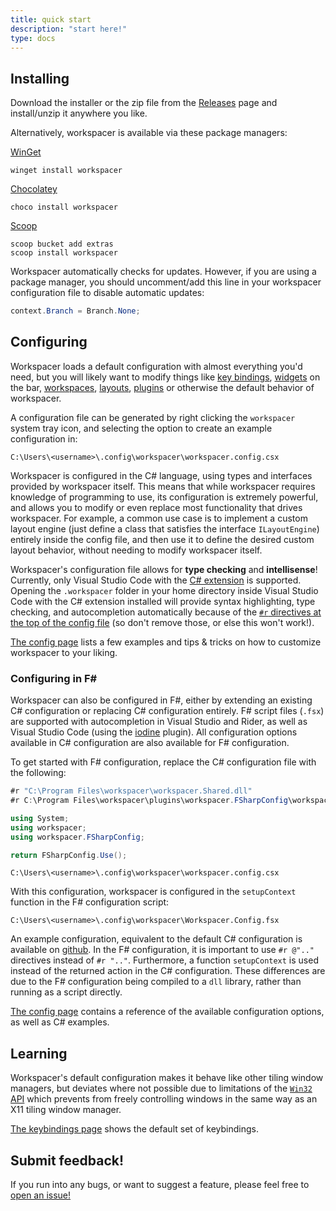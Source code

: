 ```yaml
---
title: quick start
description: "start here!"
type: docs
---
```


## Installing

Download the installer or the zip file from the [Releases](https://github.com/workspacer/workspacer/releases/latest) page and install/unzip it anywhere you like. 

Alternatively, workspacer is available via these package managers:

[WinGet](https://winstall.app/apps/rickbutton.workspacer)
```shell
winget install workspacer
```

[Chocolatey](https://community.chocolatey.org/packages/workspacer)
```shell
choco install workspacer
```

[Scoop](https://scoop.sh/)
```shell
scoop bucket add extras
scoop install workspacer
```

Workspacer automatically checks for updates. However, if you are using a package manager, you should uncomment/add this line in your workspacer configuration file to disable automatic updates:

```cs
context.Branch = Branch.None;
```

## Configuring

Workspacer loads a default configuration with almost everything you'd need, but you will likely want to modify things like [key bindings](/config#how-do-i-register-custom-keybindings), [widgets](/config#menu-bar-widgets) on the bar, [workspaces](/config#how-do-i-define-custom-workspaces), [layouts](/config#layout-engines), [plugins](/config#plugins) or otherwise the default behavior of workspacer.

A configuration file can be generated by right clicking the ```workspacer``` system tray icon, and selecting the option to create an example configuration in:

```
C:\Users\<username>\.config\workspacer\workspacer.config.csx
```

Workspacer is configured in the C# language, using types and interfaces provided by workspacer itself. This means that while workspacer requires knowledge of programming to use, its configuration is extremely powerful, and allows you to modify or even replace most functionality that drives workspacer. For example, a common use case is to implement a custom layout engine (just define a class that satisfies the interface `ILayoutEngine`) entirely inside the config file, and then use it to define the desired custom layout behavior, without needing to modify workspacer itself.

Workspacer's configuration file allows for __type checking__ and __intellisense__! Currently, only Visual Studio Code with the [C# extension](https://code.visualstudio.com/docs/languages/csharp) is supported. Opening the `.workspacer` folder in your home directory inside Visual Studio Code with the C# extension installed will provide syntax highlighting, type checking, and autocompletion automatically because of the [`#r` directives at the top of the config file](https://github.com/workspacer/workspacer/blob/master/src/workspacer/Config/workspacer.config.template.csx) (so don't remove those, or else this won't work!).

[The config page](/config) lists a few examples and tips & tricks on how to customize workspacer to your liking.

### Configuring in F#

Workspacer can also be configured in F#, either by extending an existing C# configuration or replacing C# configuration entirely. F# script files (`.fsx`) are supported with autocompletion in Visual Studio and Rider, as well as Visual Studio Code (using the [iodine](https://marketplace.visualstudio.com/items?itemName=Ionide.Ionide-fsharp) plugin). All configuration options available in C# configuration are also available for F# configuration.

To get started with F# configuration, replace the C# configuration file with the following:

```csharp
#r "C:\Program Files\workspacer\workspacer.Shared.dll"
#r C:\Program Files\workspacer\plugins\workspacer.FSharpConfig\workspacer.FSharpConfig.dll"

using System;
using workspacer;
using workspacer.FSharpConfig;

return FSharpConfig.Use();
```
```
C:\Users\<username>\.config\workspacer\workspacer.config.csx
```

With this configuration, workspacer is configured in the `setupContext` function in the F# configuration script:
```
C:\Users\<username>\.config\workspacer\Workspacer.Config.fsx
```

An example configuration, equivalent to the default C# configuration is available on [github](TOOD). In the F# configuration, it is important to use `#r @".."` directives instead of `#r ".."`. Furthermore, a function `setupContext` is used instead of the returned action in the C# configuration. These differences are due to the F# configuration being compiled to a `dll` library, rather than running as a script directly.

[The config page](/config) contains a reference of the available configuration options, as well as C# examples.

## Learning

Workspacer's default configuration makes it behave like other tiling window managers, but deviates where not possible due to limitations of the [`Win32` API](https://docs.microsoft.com/en-us/windows/win32/api/) which prevents from freely controlling windows in the same way as an X11 tiling window manager.

[The keybindings page](/keybindings) shows the default set of keybindings.

## Submit feedback!

If you run into any bugs, or want to suggest a feature, please feel free to [open an issue!](https://github.com/workspacer/workspacer/issues)
